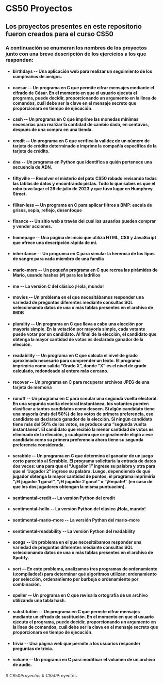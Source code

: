 # CS50 Proyectos
## Los proyectos presentes en este repositorio fueron creados para el curso CS50
### A continuación se enumeran los nombres de los proyectos junto con una breve descripción de los ejercicios a los que responden:
- #### **birthdays** -- Una aplicación web para realizar un seguimiento de los cumpleaños de amigos.
- #### **caesar** -- Un programa en C que permite cifrar mensajes mediante el cifrado de César. En el momento en que el usuario ejecuta el programa, puede decidir, proporcionando un argumento en la línea de comandos, cuál debe ser la clave en el mensaje secreto que proporcionará en tiempo de ejecución.
- #### **cash** -- Un programa en C que imprime las monedas mínimas necesarias para realizar la cantidad de cambio dada, en centavos, después de una compra en una tienda.
- #### **credit** -- Un programa en C que verifica la validez de un número de tarjeta de crédito determinado e imprime la compañía específica de la tarjeta de crédito.
- #### **dna** -- Un programa en Python que identifica a quién pertenece una secuencia de ADN.
- #### **fiftyville** -- Resolver el misterio del pato CS50 robado revisando todas las tablas de datos y encontrando pistas. Todo lo que sabes es que el robo tuvo lugar el 28 de julio de 2023 y que tuvo lugar en Humphrey Street.
- #### **fillter-less** -- Un programa en C para aplicar filtros a BMP: escala de grises, sepia, reflejo, desenfoque
- #### **finance** -- Un sitio web a través del cual los usuarios pueden comprar y vender acciones.
- #### **homepage** -- Una página de inicio que utiliza HTML, CSS y JavaScript que ofrece una descripción rápida de mí.
- #### **inheritance** -- Un programa en C para simular la herencia de los tipos de sangre para cada miembro de una familia
- #### **mario-more** -- Un pequeño programa en C que recrea las pirámides de Mario, usando hashes (#) para los ladrillos
- #### **me** -- La versión C del clásico ¡Hola, mundo!
- #### **movies** -- Un problema en el que necesitábamos responder una variedad de preguntas diferentes mediante consultas SQL seleccionando datos de una o más tablas presentes en el archivo de IMDB
- #### **plurality** -- Un programa en C que lleva a cabo una elección por mayoría simple. En la votación por mayoría simple, cada votante puede votar por un candidato. Al final de la elección, el candidato que obtenga la mayor cantidad de votos es declarado ganador de la elección.
- #### **readability** -- Un programa en C que calcula el nivel de grado aproximado necesario para comprender un texto. El programa imprimiría como salida “Grado X”, donde “X” es el nivel de grado calculado, redondeado al entero más cercano.
- #### **recover** -- Un programa en C para recuperar archivos JPEG de una tarjeta de memoria
- #### **runoff** -- Un programa en C para simular una segunda vuelta electoral. En una segunda vuelta electoral instantánea, los votantes pueden clasificar a tantos candidatos como deseen. Si algún candidato tiene una mayoría (más del 50%) de los votos de primera preferencia, ese candidato es declarado ganador de la elección. Si ningún candidato tiene más del 50% de los votos, se produce una “segunda vuelta instantánea”. El candidato que recibió la menor cantidad de votos es eliminado de la elección, y cualquiera que originalmente eligió a ese candidato como su primera preferencia ahora tiene su segunda preferencia considerada.
- #### **scrabble** -- Un programa en C que determina el ganador de un juego corto parecido al Scrabble. El programa solicitaría la entrada de datos dos veces: una para que el “Jugador 1” ingrese su palabra y otra para que el “Jugador 2” ingrese su palabra. Luego, dependiendo de qué jugador obtenga la mayor cantidad de puntos, el programa imprimiría “¡El jugador 1 gana!”, “¡El jugador 2 gana!” o “¡Empate!” (en caso de que los dos jugadores obtengan la misma puntuación).
- #### **sentimental-credit** -- La versión Python del credit
- #### **sentimental-hello** -- La versión Python del clásico ¡Hola, mundo!
- #### **sentimental-mario-more** -- La versión Python del mario-more
- #### **sentimental-readability** -- La versión Python del readability
- #### **songs** -- Un problema en el que necesitábamos responder una variedad de preguntas diferentes mediante consultas SQL seleccionando datos de una o más tablas presentes en el archivo de Spotify.
- #### **sort** -- En este problema, analizamos tres programas de ordenamiento (¡compilados!) para determinar qué algoritmos utilizan: ordenamiento por selección, ordenamiento por burbuja o ordenamiento por combinación.
- #### **speller** -- Un programa en C que revisa la ortografía de un archivo utilizando una tabla hash.
- #### **substitution** -- Un programa en C que permite cifrar mensajes mediante un cifrado de sustitución. En el momento en que el usuario ejecuta el programa, puede decidir, proporcionando un argumento en la línea de comandos, cuál debe ser la clave en el mensaje secreto que proporcionará en tiempo de ejecución.
- #### **trivia** -- Una página web que permite a los usuarios responder preguntas de trivia.
- #### **volume** -- Un programa en C para modificar el volumen de un archivo de audio.
#   C S 5 0 _ P r o y e c t o s  
 #   C S 5 0 _ P r o y e c t o s  
 